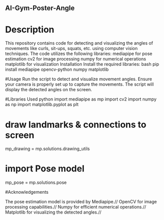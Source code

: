 ## AI-Gym-Poster-Angle

# Description

This repository contains code for detecting and visualizing the angles of movements like curls, sit-ups, squats, etc. using computer vision techniques. The code utilizes the following libraries:
mediapipe for pose estimation
cv2 for image processing
numpy for numerical operations
matplotlib for visualization
Installation
Install the required libraries:
bash
pip install mediapipe opencv-python numpy matplotlib

#Usage
Run the script to detect and visualize movement angles.
Ensure your camera is properly set up to capture the movements.
The script will display the detected angles on the screen.

#Libraries Used
python
import mediapipe as mp
import cv2
import numpy as np
import matplotlib.pyplot as plt

# draw landmarks & connections to screen
mp_drawing = mp.solutions.drawing_utils

# import Pose model
mp_pose = mp.solutions.pose

#Acknowledgements

The pose estimation model is provided by Mediapipe.//
OpenCV for image processing capabilities.//
Numpy for efficient numerical operations.//
Matplotlib for visualizing the detected angles.//
